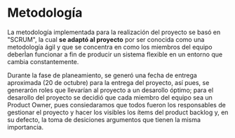 # Metodología
La metodología implementada para la realización del proyecto se basó en  "SCRUM", la cual **se adaptó al proyecto** por ser conocida como una metodología ágil y que se concentra en como los miembros del equipo deberÌan funcionar a fin de producir un sistema flexible en un entorno que cambia constantemente.

Durante la fase de planeamiento, se generó una fecha de entrega aproximada (20 de octubre) para la entrega del proyecto, así pues, se generarón roles que llevarían al proyecto a un desarollo óptimo; para el desarollo del proyecto se decidió que cada miembro del equipo sea un Product Owner, pues consiedaramos que todos fueron los responsables de gestionar el proyecto y hacer los visibles los ítems del product backlog y, en su defecto, la toma de desiciones argumentos que tienen la misma importancia.
